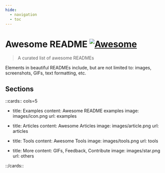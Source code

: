 ```yaml
---
hide:
  - navigation
  - toc
---
```


# Awesome README [![Awesome](https://cdn.jsdelivr.net/gh/sindresorhus/awesome@d7305f38d29fed78fa85652e3a63e154dd8e8829/media/badge.svg)](https://github.com/sindresorhus/awesome#readme)
> A curated list of awesome READMEs

Elements in beautiful READMEs include, but are not limited to: images, screenshots, GIFs, text formatting, etc.


## Sections
::cards:: cols=5

- title: Examples
  content: Awesome README examples
  image: images/icon.png
  url: examples

- title: Articles
  content: Awesome Articles
  image: images/article.png
  url: articles

- title: Tools
  content: Awesome Tools
  image: images/tools.png
  url: tools

- title: More
  content: GIFs, Feedback, Contribute
  image: images/star.png
  url: others




::/cards::
